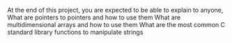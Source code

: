 At the end of this project, you are expected to be able to explain to anyone,
What are pointers to pointers and how to use them
What are multidimensional arrays and how to use them
What are the most common C standard library functions to manipulate strings
